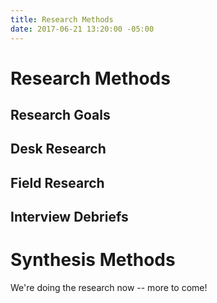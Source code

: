 ```yaml
---
title: Research Methods
date: 2017-06-21 13:20:00 -05:00
---
```


# Research Methods

## Research Goals



## Desk Research

## Field Research

## Interview Debriefs

# Synthesis Methods

We're doing the research now -- more to come!